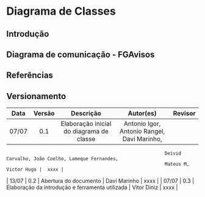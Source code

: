 # Diagrama de Classes

## Introdução


## Diagrama de comunicação - FGAvisos

## Referências

## Versionamento

| Data  | Versão |                     Descrição                      |  Autor(es)  | Revisor |
| :---: | :----: | :------------------------------------------------: | :---------: | :-----: |
| 07/07 |  0.1   | Elaboração inicial do diagrama de classe | Antonio Igor, Antonio Rangel, Davi Marinho,
                                                              Deivid Carvalho, João Coelho, Lameque Fernandes, 
                                                              Mateus M, Victor Hugo |  xxxx |
| 13/07 |  0.2   |               Abertura do documento                | Davi Marinho |  xxxx  |
| 07/07 |  0.3   |  Elaboração da introdução e ferramenta utilizada   | Vitor Diniz |  xxxx  |
